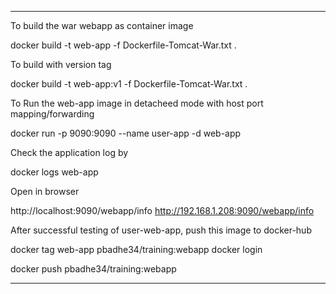  

 
 
******************************************

To build the war webapp as container image  

docker build -t web-app -f Dockerfile-Tomcat-War.txt .

 To build with version tag

docker build -t web-app:v1 -f Dockerfile-Tomcat-War.txt .

To Run the web-app image in detacheed mode with host port mapping/forwarding  

docker run -p 9090:9090 --name user-app -d web-app  

Check the application log by
 
docker logs web-app
 
Open in browser  

http://localhost:9090/webapp/info
http://192.168.1.208:9090/webapp/info

 
After successful testing of user-web-app, push this image to    docker-hub

 docker tag web-app  pbadhe34/training:webapp
 docker login

 docker push pbadhe34/training:webapp

**********************************



 